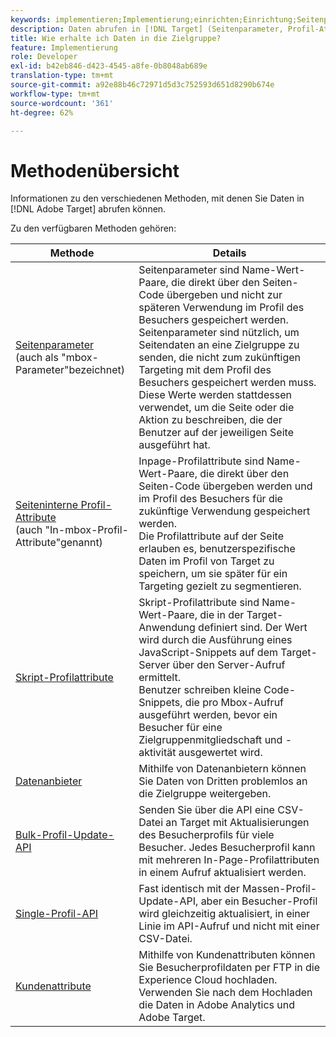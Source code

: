 ```yaml
---
keywords: implementieren;Implementierung;einrichten;Einrichtung;Seitenparameter;Tomcat;URL-encoded;In-page-Profilattribut;Mbox-Parameter;In-page-Profilattribute;Skript-Profilattribut;Bulk-Profilupdate-API;API für einzelne Dateiaktualisierungen;Kundenattribute;Datenanbieter;Daten-Anbieter;Datenanbieter
description: Daten abrufen in [!DNL Target] (Seitenparameter, Profil-Attribute, Skript-Profil-Attribute, Datenanbieter, Single- und Bulk-Profil-Aktualisierungs-APIs, Kundenattribute).
title: Wie erhalte ich Daten in die Zielgruppe?
feature: Implementierung
role: Developer
exl-id: b42eb846-d423-4545-a8fe-0b8048ab689e
translation-type: tm+mt
source-git-commit: a92e88b46c72971d5d3c752593d651d8290b674e
workflow-type: tm+mt
source-wordcount: '361'
ht-degree: 62%

---
```


# Methodenübersicht

Informationen zu den verschiedenen Methoden, mit denen Sie Daten in [!DNL Adobe Target] abrufen können.

Zu den verfügbaren Methoden gehören:

| Methode | Details |
| --- | --- |
| [Seitenparameter](/help/c-implementing-target/c-considerations-before-you-implement-target/c-methods-to-get-data-into-target/page-parameters.md)<br> (auch als &quot;mbox-Parameter&quot;bezeichnet) | Seitenparameter sind Name-Wert-Paare, die direkt über den Seiten-Code übergeben und nicht zur späteren Verwendung im Profil des Besuchers gespeichert werden.<br>Seitenparameter sind nützlich, um Seitendaten an eine Zielgruppe zu senden, die nicht zum zukünftigen Targeting mit dem Profil des Besuchers gespeichert werden muss. Diese Werte werden stattdessen verwendet, um die Seite oder die Aktion zu beschreiben, die der Benutzer auf der jeweiligen Seite ausgeführt hat. |
| [Seiteninterne Profil-Attribute](/help/c-implementing-target/c-considerations-before-you-implement-target/c-methods-to-get-data-into-target/in-page-profile-attributes.md)<br> (auch &quot;In-mbox-Profil-Attribute&quot;genannt) | Inpage-Profilattribute sind Name-Wert-Paare, die direkt über den Seiten-Code übergeben werden und im Profil des Besuchers für die zukünftige Verwendung gespeichert werden.<br>Die Profilattribute auf der Seite erlauben es, benutzerspezifische Daten im Profil von Target zu speichern, um sie später für ein Targeting gezielt zu segmentieren. |
| [Skript-Profilattribute](/help/c-implementing-target/c-considerations-before-you-implement-target/c-methods-to-get-data-into-target/script-profile-attributes.md) | Skript-Profilattribute sind Name-Wert-Paare, die in der Target-Anwendung definiert sind. Der Wert wird durch die Ausführung eines JavaScript-Snippets auf dem Target-Server über den Server-Aufruf ermittelt.<br>Benutzer schreiben kleine Code-Snippets, die pro Mbox-Aufruf ausgeführt werden, bevor ein Besucher für eine Zielgruppenmitgliedschaft und -aktivität ausgewertet wird. |
| [Datenanbieter](/help/c-implementing-target/c-considerations-before-you-implement-target/c-methods-to-get-data-into-target/data-providers.md) | Mithilfe von Datenanbietern können Sie Daten von Dritten problemlos an die Zielgruppe weitergeben. |
| [Bulk-Profil-Update-API](/help/c-implementing-target/c-considerations-before-you-implement-target/c-methods-to-get-data-into-target/bulk-profile-update-api.md) | Senden Sie über die API eine CSV-Datei an Target mit Aktualisierungen des Besucherprofils für viele Besucher. Jedes Besucherprofil kann mit mehreren In-Page-Profilattributen in einem Aufruf aktualisiert werden. |
| [Single-Profil-API](/help/c-implementing-target/c-considerations-before-you-implement-target/c-methods-to-get-data-into-target/single-profile-update-api.md) | Fast identisch mit der Massen-Profil-Update-API, aber ein Besucher-Profil wird gleichzeitig aktualisiert, in einer Linie im API-Aufruf und nicht mit einer CSV-Datei. |
| [Kundenattribute](/help/c-implementing-target/c-considerations-before-you-implement-target/c-methods-to-get-data-into-target/customer-attributes.md) | Mithilfe von Kundenattributen können Sie Besucherprofildaten per FTP in die Experience Cloud hochladen. Verwenden Sie nach dem Hochladen die Daten in Adobe Analytics und Adobe Target. |












